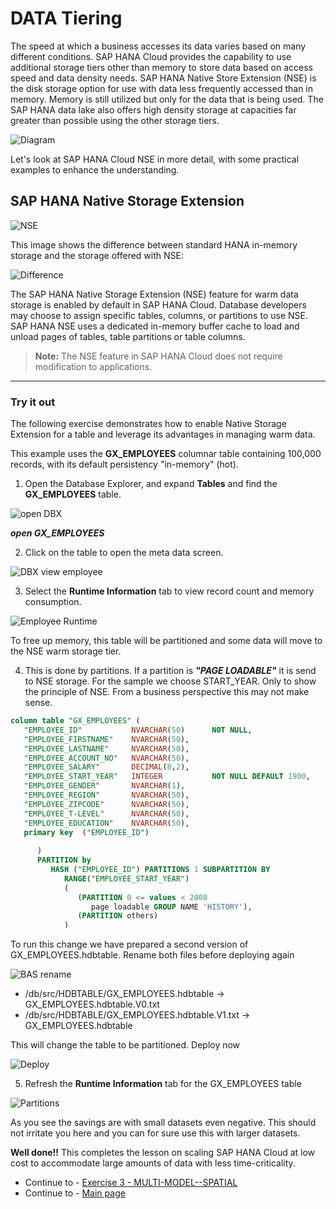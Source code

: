 # DATA Tiering

The speed at which a business accesses its data varies based on many different conditions. SAP HANA Cloud provides the capability to use additional storage tiers other than memory to store data based on access speed and data density needs. SAP HANA Native Store Extension (NSE) is the disk storage option for use with data less frequently accessed than in memory. Memory is still utilized but only for the data that is being used. The SAP HANA data lake also offers high density storage at capacities far greater than possible using the other storage tiers.

![Diagram](./Images/image01new2.png)

Let's look at SAP HANA Cloud NSE in more detail, with some practical examples to enhance the understanding.

## SAP HANA Native Storage Extension

![NSE](./Images/image_nse.png)

This image shows the difference between standard HANA in-memory storage and the storage offered with NSE:

![Difference](./Images/image02.png)

The SAP HANA Native Storage Extension (NSE) feature for warm data storage is enabled by default in SAP HANA Cloud. Database developers may choose to assign specific tables, columns, or partitions to use NSE. SAP HANA NSE uses a dedicated in-memory buffer cache to load and unload pages of tables, table partitions or table columns.

>**Note:** The NSE feature in SAP HANA Cloud does not require modification to applications.

------

### Try it out

The following exercise demonstrates how to enable Native Storage Extension for a table and leverage its advantages in managing warm data.

This example uses the **GX_EMPLOYEES** columnar table containing 100,000 records, with its default persistency "in-memory" (hot).

1. Open the Database Explorer, and expand **Tables** and find the **GX_EMPLOYEES** table.

![open DBX](./Images/openDBX.png)

***open GX_EMPLOYEES***

2. Click on the table to open the meta data screen.

![DBX view employee](./Images/100_view_employee.png)

3. Select the **Runtime Information** tab to view record count and memory consumption.

![Employee Runtime](./Images/110_view_employee_runtime.png)

To free up memory, this table will be partitioned and some data will move to the NSE warm storage tier.


4. This is done by partitions. If a partition is ***"PAGE LOADABLE"*** it is send to NSE storage. For the sample we choose START_YEAR. Only to show the principle of NSE. From a business perspective this may not make sense.

```sql
column table "GX_EMPLOYEES" (
   "EMPLOYEE_ID"           NVARCHAR(50)      NOT NULL,
   "EMPLOYEE_FIRSTNAME"    NVARCHAR(50),
   "EMPLOYEE_LASTNAME"     NVARCHAR(50),
   "EMPLOYEE_ACCOUNT_NO"   NVARCHAR(50),
   "EMPLOYEE_SALARY"       DECIMAL(8,2),
   "EMPLOYEE_START_YEAR"   INTEGER           NOT NULL DEFAULT 1900,
   "EMPLOYEE_GENDER"       NVARCHAR(1),
   "EMPLOYEE_REGION"       NVARCHAR(50),
   "EMPLOYEE_ZIPCODE"      NVARCHAR(50),
   "EMPLOYEE_T-LEVEL"      NVARCHAR(50),
   "EMPLOYEE_EDUCATION"    NVARCHAR(50),
   primary key  ("EMPLOYEE_ID")
   
      ) 
      PARTITION by 
         HASH ("EMPLOYEE_ID") PARTITIONS 1 SUBPARTITION BY
            RANGE("EMPLOYEE_START_YEAR")
            (
               (PARTITION 0 <= values < 2008 
                  page loadable GROUP NAME 'HISTORY'),
               (PARTITION others)
            )

```

To run this change we have prepared a second version of GX_EMPLOYEES.hdbtable.
Rename both files before deploying again

![BAS rename](./Images/120_employees_rename.png)

- /db/src/HDBTABLE/GX_EMPLOYEES.hdbtable -> GX_EMPLOYEES.hdbtable.V0.txt
- /db/src/HDBTABLE/GX_EMPLOYEES.hdbtable.V1.txt -> GX_EMPLOYEES.hdbtable

This will change the table to be partitioned.
Deploy now

![Deploy](./Images/130_project_deploy.png)

5. Refresh the **Runtime Information** tab for the GX_EMPLOYEES table

![Partitions](./Images/140_employee_partition.png)

As you see the savings are with small datasets even negative. This should not irritate you here and you can for sure use this with larger datasets.

**Well done!!** This completes the lesson on scaling SAP HANA Cloud at low cost to accommodate large amounts of data with less time-criticality.
- Continue to - [Exercise 3 - MULTI-MODEL--SPATIAL](../9_3_HC_Spatial/6_DBX_Spatial.md)
- Continue to - [Main page](../../README.md)
